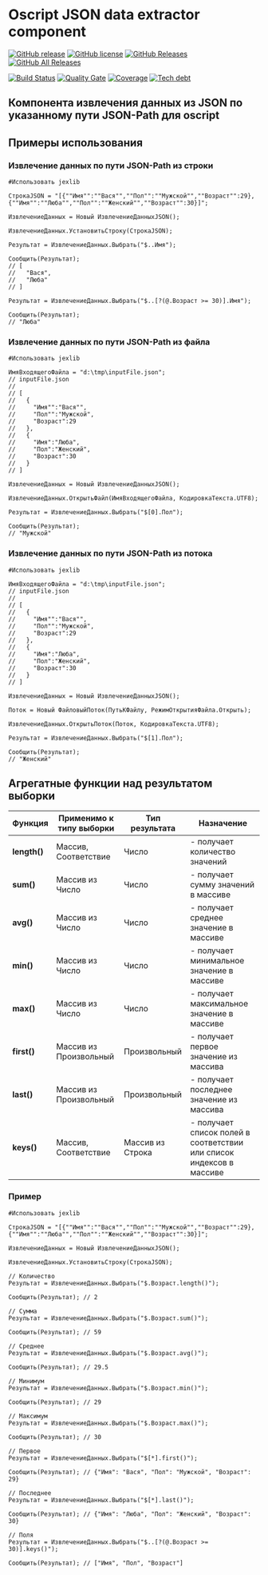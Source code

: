 # Oscript JSON data extractor component

[![GitHub release](https://img.shields.io/github/release/ArKuznetsov/jexlib.svg?style=flat-square)](https://github.com/ArKuznetsov/jexlib/releases)
[![GitHub license](https://img.shields.io/github/license/ArKuznetsov/jexlib.svg?style=flat-square)](https://github.com/ArKuznetsov/jexlib/blob/master/LICENSE)
[![GitHub Releases](https://img.shields.io/github/downloads/ArKuznetsov/jexlib/latest/total?style=flat-square)](https://github.com/ArKuznetsov/jexlib/releases)
[![GitHub All Releases](https://img.shields.io/github/downloads/ArKuznetsov/jexlib/total?style=flat-square)](https://github.com/ArKuznetsov/jexlib/releases)

[![Build Status](https://img.shields.io/github/workflow/status/ArKuznetsov/jexlib/%D0%9A%D0%BE%D0%BD%D1%82%D1%80%D0%BE%D0%BB%D1%8C%20%D0%BA%D0%B0%D1%87%D0%B5%D1%81%D1%82%D0%B2%D0%B0)](https://github.com/arkuznetsov/jexlib/actions/)
[![Quality Gate](https://open.checkbsl.org/api/project_badges/measure?project=jexlib&metric=alert_status)](https://open.checkbsl.org/dashboard/index/jexlib)
[![Coverage](https://open.checkbsl.org/api/project_badges/measure?project=jexlib&metric=coverage)](https://open.checkbsl.org/dashboard/index/jexlib)
[![Tech debt](https://open.checkbsl.org/api/project_badges/measure?project=jexlib&metric=sqale_index)](https://open.checkbsl.org/dashboard/index/jexlib)

## Компонента извлечения данных из JSON по указанному пути JSON-Path для oscript

## Примеры использования

### Извлечение данных по пути JSON-Path из строки

```bsl
#Использовать jexlib

СтрокаJSON = "[{""Имя"":""Вася"",""Пол"":""Мужской"",""Возраст"":29},{""Имя"":""Люба"",""Пол"":""Женский"",""Возраст"":30}]";

ИзвлечениеДанных = Новый ИзвлечениеДанныхJSON();

ИзвлечениеДанных.УстановитьСтроку(СтрокаJSON);

Результат = ИзвлечениеДанных.Выбрать("$..Имя");

Сообщить(Результат);
// [
//   "Вася",
//   "Люба"
// ]

Результат = ИзвлечениеДанных.Выбрать("$..[?(@.Возраст >= 30)].Имя");

Сообщить(Результат);
// "Люба"

```

### Извлечение данных по пути JSON-Path из файла

```bsl
#Использовать jexlib

ИмяВходящегоФайла = "d:\tmp\inputFile.json";
// inputFile.json
//
// [
//   {
//     "Имя"":"Вася"",
//     "Пол"":"Мужской",
//     "Возраст":29
//   },
//   {
//     "Имя":"Люба",
//     "Пол":"Женский",
//     "Возраст":30
//   }
// ]

ИзвлечениеДанных = Новый ИзвлечениеДанныхJSON();

ИзвлечениеДанных.ОткрытьФайл(ИмяВходящегоФайла, КодировкаТекста.UTF8);

Результат = ИзвлечениеДанных.Выбрать("$[0].Пол");

Сообщить(Результат);
// "Мужской"

```

### Извлечение данных по пути JSON-Path из потока

```bsl
#Использовать jexlib

ИмяВходящегоФайла = "d:\tmp\inputFile.json";
// inputFile.json
//
// [
//   {
//     "Имя"":"Вася"",
//     "Пол"":"Мужской",
//     "Возраст":29
//   },
//   {
//     "Имя":"Люба",
//     "Пол":"Женский",
//     "Возраст":30
//   }
// ]

ИзвлечениеДанных = Новый ИзвлечениеДанныхJSON();

Поток = Новый ФайловыйПоток(ПутьКФайлу, РежимОткрытияФайла.Открыть);

ИзвлечениеДанных.ОткрытьПоток(Поток, КодировкаТекста.UTF8);

Результат = ИзвлечениеДанных.Выбрать("$[1].Пол");

Сообщить(Результат);
// "Женский"

```

## Агрегатные функции над результатом выборки


| **Функция** | **Применимо к типу выборки** | **Тип результата** | **Назначение** |
|-|-|-|-|
| **length()** | Массив, Соответствие | Число | - получает количество значений |
| **sum()** | Массив из Число | Число | - получает сумму значений в массиве |
| **avg()** | Массив из Число | Число | - получает среднее значение в массиве |
| **min()** | Массив из Число | Число | - получает минимальное значение в массиве |
| **max()** | Массив из Число | Число | - получает максимальное значение в массиве |
| **first()** | Массив из Произвольный | Произвольный | - получает первое значение из массива |
| **last()** | Массив из Произвольный | Произвольный | - получает последнее значение из массива |
| **keys()** | Массив, Соответствие | Массив из Строка | - получает список полей в соответствии или список индексов в массиве |

### Пример

```bsl
#Использовать jexlib

СтрокаJSON = "[{""Имя"":""Вася"",""Пол"":""Мужской"",""Возраст"":29},{""Имя"":""Люба"",""Пол"":""Женский"",""Возраст"":30}]";

ИзвлечениеДанных = Новый ИзвлечениеДанныхJSON();

ИзвлечениеДанных.УстановитьСтроку(СтрокаJSON);

// Количество
Результат = ИзвлечениеДанных.Выбрать("$.Возраст.length()");

Сообщить(Результат); // 2

// Сумма
Результат = ИзвлечениеДанных.Выбрать("$.Возраст.sum()");

Сообщить(Результат); // 59

// Среднее
Результат = ИзвлечениеДанных.Выбрать("$.Возраст.avg()");

Сообщить(Результат); // 29.5

// Минимум
Результат = ИзвлечениеДанных.Выбрать("$.Возраст.min()");

Сообщить(Результат); // 29

// Максимум
Результат = ИзвлечениеДанных.Выбрать("$.Возраст.max()");

Сообщить(Результат); // 30

// Первое
Результат = ИзвлечениеДанных.Выбрать("$[*].first()");

Сообщить(Результат); // {"Имя": "Вася", "Пол": "Мужской", "Возраст": 29}

// Последнее
Результат = ИзвлечениеДанных.Выбрать("$[*].last()");

Сообщить(Результат); // {"Имя": "Люба", "Пол": "Женский", "Возраст": 30}

// Поля
Результат = ИзвлечениеДанных.Выбрать("$..[?(@.Возраст >= 30)].keys()");

Сообщить(Результат); // ["Имя", "Пол", "Возраст"]

```
